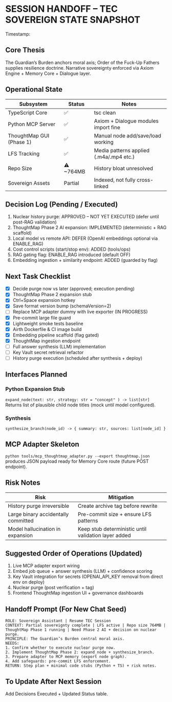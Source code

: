 # SESSION HANDOFF – TEC SOVEREIGN STATE SNAPSHOT

Timestamp: <!-- UTC -->

## Core Thesis
The Guardian’s Burden anchors moral axis; Order of the Fuck-Up Fathers supplies resilience doctrine. Narrative sovereignty enforced via Axiom Engine + Memory Core + Dialogue layer.

## Operational State
| Subsystem | Status | Notes |
|-----------|--------|-------|
| TypeScript Core | ✅ | tsc clean |
| Python MCP Server | ✅ | Axiom + Dialogue modules import fine |
| ThoughtMap GUI (Phase 1) | ✅ | Manual node add/save/load working |
| LFS Tracking | ✅ | Media patterns applied (.m4a/.mp4 etc.) |
| Repo Size | ⚠️ ~764MB | History bloat unresolved |
| Sovereign Assets | Partial | Indexed, not fully cross-linked |

## Decision Log (Pending / Executed)
1. Nuclear history purge: APPROVED – NOT YET EXECUTED (defer until post-RAG validation)
2. ThoughtMap Phase 2 AI expansion: IMPLEMENTED (deterministic + RAG scaffold)
3. Local model vs remote API: DEFER (OpenAI embeddings optional via ENABLE_RAG)
4. Cost control scripts (start/stop env): ADDED (tools/ops)
5. RAG gating flag: ENABLE_RAG introduced (default OFF)
6. Embedding ingestion + similarity endpoint: ADDED (guarded by flag)

## Next Task Checklist
- [x] Decide purge now vs later (approved; execution pending)
- [x] ThoughtMap Phase 2 expansion stub
- [x] Ctrl+Space expansion hotkey
- [x] Save format version bump (schemaVersion=2)
- [ ] Replace MCP adapter dummy with live exporter (IN PROGRESS)
- [x] Pre-commit large file guard
- [x] Lightweight smoke tests baseline
- [x] Airth Dockerfile & CI image build
- [x] Embedding pipeline scaffold (flag gated)
- [x] ThoughtMap ingestion endpoint
- [ ] Full answer synthesis (LLM) implementation
- [ ] Key Vault secret retrieval refactor
- [ ] History purge execution (scheduled after synthesis + deploy)

## Interfaces Planned
### Python Expansion Stub
`expand_node(text: str, strategy: str = "concept" ) -> list[str]`
Returns list of plausible child node titles (mock until model configured).

### Synthesis
`synthesize_branch(node_id) -> { summary: str, sources: list[node_id] }`

## MCP Adapter Skeleton
`python tools/mcp_thoughtmap_adapter.py --export thoughtmap.json` produces JSON payload ready for Memory Core route (future POST endpoint).

## Risk Notes
| Risk | Mitigation |
|------|------------|
| History purge irreversible | Create archive tag before rewrite |
| Large binary accidentally committed | Pre-commit size + ensure LFS patterns |
| Model hallucination in expansion | Keep stub deterministic until validation layer added |

## Suggested Order of Operations (Updated)
1. Live MCP adapter export wiring
2. Embed job queue + answer synthesis (LLM) + confidence scoring
3. Key Vault integration for secrets (OPENAI_API_KEY removal from direct env on deploy)
4. Nuclear purge (post verification + tag)
5. Frontend ThoughtMap ingestion UI + governance dashboards

## Handoff Prompt (For New Chat Seed)
```
ROLE: Sovereign Assistant | Resume TEC Session
CONTEXT: Partial sovereignty complete | LFS active | Repo size 764MB | ThoughtMap Phase 1 running | Need Phase 2 AI + decision on nuclear purge.
PRINCIPLE: The Guardian’s Burden central moral axis.
NEEDS:
1. Confirm whether to execute nuclear purge now.
2. Implement ThoughtMap Phase 2: expand_node + synthesize_branch.
3. Prepare adapter to MCP memory (export node graph).
4. Add safeguards: pre-commit LFS enforcement.
RETURN: Step plan + minimal code stubs (Python + TS) + risk notes.
```

## To Update After Next Session
Add Decisions Executed + Updated Status table.
